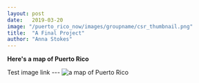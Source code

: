 ```yaml
---
layout: post
date:   2019-03-20
image: "/puerto_rico_now/images/groupname/csr_thumbnail.png"
title:  "A Final Project"
author: "Anna Stokes"
---
```

**Here's a map of Puerto Rico**

Test image link --- 
 ![a map of Puerto Rico](puerto_rico_now/images/txu-pclmaps-topo-pr-san_juan-1940.jpg)
